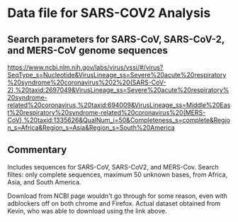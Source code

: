 # Data file for SARS-COV2 Analysis

## Search parameters for SARS-CoV, SARS-CoV-2, and MERS-CoV genome sequences
https://www.ncbi.nlm.nih.gov/labs/virus/vssi/#/virus?SeqType_s=Nucleotide&VirusLineage_ss=Severe%20acute%20respiratory%20syndrome%20coronavirus%202%20(SARS-CoV-2),%20taxid:2697049&VirusLineage_ss=Severe%20acute%20respiratory%20syndrome-related%20coronavirus,%20taxid:694009&VirusLineage_ss=Middle%20East%20respiratory%20syndrome-related%20coronavirus%20(MERS-CoV),%20taxid:1335626&QualNum_i=50&Completeness_s=complete&Region_s=Africa&Region_s=Asia&Region_s=South%20America

## Commentary
Includes sequences for SARS-CoV, SARS-CoV2, and MERS-Cov.
Search filtes: only complete sequences, maximum 50 unknown bases, from Africa, Asia, and South America.

Download from NCBI page wouldn't go through for some reason, even with adblockers off on both chrome and Firefox. Actual dataset obtained from Kevin, who was able to download using the link above. 